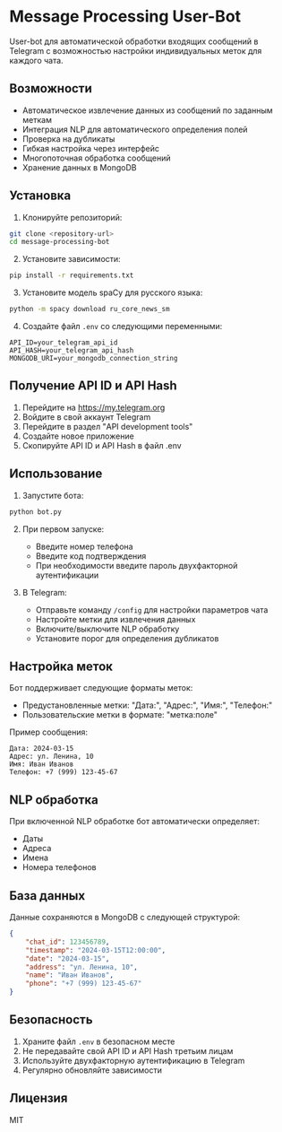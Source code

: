 # Message Processing User-Bot

User-bot для автоматической обработки входящих сообщений в Telegram с возможностью настройки индивидуальных меток для каждого чата.

## Возможности

- Автоматическое извлечение данных из сообщений по заданным меткам
- Интеграция NLP для автоматического определения полей
- Проверка на дубликаты
- Гибкая настройка через интерфейс
- Многопоточная обработка сообщений
- Хранение данных в MongoDB

## Установка

1. Клонируйте репозиторий:
```bash
git clone <repository-url>
cd message-processing-bot
```

2. Установите зависимости:
```bash
pip install -r requirements.txt
```

3. Установите модель spaCy для русского языка:
```bash
python -m spacy download ru_core_news_sm
```

4. Создайте файл `.env` со следующими переменными:
```
API_ID=your_telegram_api_id
API_HASH=your_telegram_api_hash
MONGODB_URI=your_mongodb_connection_string
```

## Получение API ID и API Hash

1. Перейдите на https://my.telegram.org
2. Войдите в свой аккаунт Telegram
3. Перейдите в раздел "API development tools"
4. Создайте новое приложение
5. Скопируйте API ID и API Hash в файл .env

## Использование

1. Запустите бота:
```bash
python bot.py
```

2. При первом запуске:
   - Введите номер телефона
   - Введите код подтверждения
   - При необходимости введите пароль двухфакторной аутентификации

3. В Telegram:
   - Отправьте команду `/config` для настройки параметров чата
   - Настройте метки для извлечения данных
   - Включите/выключите NLP обработку
   - Установите порог для определения дубликатов

## Настройка меток

Бот поддерживает следующие форматы меток:
- Предустановленные метки: "Дата:", "Адрес:", "Имя:", "Телефон:"
- Пользовательские метки в формате: "метка:поле"

Пример сообщения:
```
Дата: 2024-03-15
Адрес: ул. Ленина, 10
Имя: Иван Иванов
Телефон: +7 (999) 123-45-67
```

## NLP обработка

При включенной NLP обработке бот автоматически определяет:
- Даты
- Адреса
- Имена
- Номера телефонов

## База данных

Данные сохраняются в MongoDB с следующей структурой:
```json
{
    "chat_id": 123456789,
    "timestamp": "2024-03-15T12:00:00",
    "date": "2024-03-15",
    "address": "ул. Ленина, 10",
    "name": "Иван Иванов",
    "phone": "+7 (999) 123-45-67"
}
```

## Безопасность

1. Храните файл `.env` в безопасном месте
2. Не передавайте свой API ID и API Hash третьим лицам
3. Используйте двухфакторную аутентификацию в Telegram
4. Регулярно обновляйте зависимости

## Лицензия

MIT 